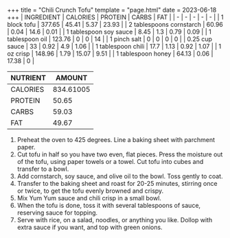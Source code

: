 +++
title = "Chili Crunch Tofu"
template = "page.html"
date = 2023-06-18
+++
| INGREDIENT | CALORIES | PROTEIN | CARBS | FAT |
| - | - | - | - | - |
| 1 block tofu | 377.65 | 45.41 | 5.37 | 23.93 |
| 2 tablespoons cornstarch | 60.96 | 0.04 | 14.6 | 0.01 |
| 1 tablespoon soy sauce | 8.45 | 1.3 | 0.79 | 0.09 |
| 1 tablespoon oil | 123.76 | 0 | 0 | 14 |
| 1 pinch salt | 0 | 0 | 0 | 0 |
| 0.25 cup sauce | 33 | 0.92 | 4.9 | 1.06 |
| 1 tablespoon chili | 17.7 | 1.13 | 0.92 | 1.07 |
| 1 oz crisp | 148.96 | 1.79 | 15.07 | 9.51 |
| 1 tablespoon honey | 64.13 | 0.06 | 17.38 | 0 |

| NUTRIENT | AMOUNT |
| - | - |
| CALORIES | 834.61005 |
| PROTEIN | 50.65 |
| CARBS | 59.03 |
| FAT | 49.67 |
1. Preheat the oven to 425 degrees. Line a baking sheet with parchment paper.
2. Cut tofu in half so you have two even, flat pieces. Press the moisture out of the tofu, using paper towels or a towel. Cut tofu into cubes and transfer to a bowl.
3. Add cornstarch, soy sauce, and olive oil to the bowl. Toss gently to coat.
4. Transfer to the baking sheet and roast for 20-25 minutes, stirring once or twice, to get the tofu evenly browned and crispy.
5. Mix Yum Yum sauce and chili crisp in a small bowl.
6. When the tofu is done, toss it with several tablespoons of sauce, reserving sauce for topping.
7. Serve with rice, on a salad, noodles, or anything you like. Dollop with extra sauce if you want, and top with green onions.

